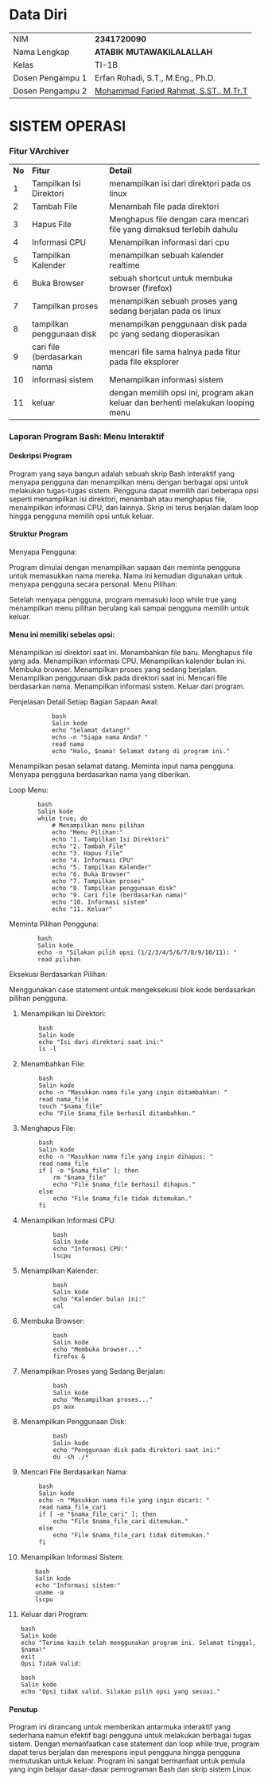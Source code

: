 # Data Diri

|  |  |
|--|--|
| NIM | **2341720090** |
| Nama Lengkap | **ATABIK MUTAWAKILALALLAH** |
| Kelas | TI-1B |
| Dosen Pengampu 1 | Erfan Rohadi, S.T., M.Eng., Ph.D.                                   |
| Dosen Pengampu 2 | [Mohammad Faried Rahmat, S.ST., M.Tr.T](https://github.com/mrhmt80) |

# SISTEM OPERASI
### Fitur VArchiver
|  |  |  |
|--|--|--|
|**No**| **Fitur** | **Detail** |
| 1 | Tampilkan Isi Direktori | menampilkan isi dari direktori pada os linux |
| 2 | Tambah File | Menambah file pada direktori |
| 3 | Hapus File | Menghapus file dengan cara mencari file yang dimaksud terlebih dahulu |
| 4 | Informasi CPU | Menampilkan informasi dari cpu |
| 5 | Tampilkan Kalender | menampilkan sebuah kalender realtime |
| 6 | Buka Browser | sebuah shortcut untuk membuka browser (firefox) |
| 7 | Tampilkan proses | menampilkan sebuah proses yang sedang berjalan pada os linux |
| 8 | tampilkan penggunaan disk | menampilkan penggunaan disk pada pc yang sedang dioperasikan |
| 9 | cari file (berdasarkan nama | mencari file sama halnya pada fitur pada file eksplorer |
| 10 | informasi sistem | Menampilkan informasi sistem  |
| 11 | keluar | dengan memilih opsi ini, program akan keluar dan berhenti melakukan looping menu|

### Laporan Program Bash: Menu Interaktif
#### Deskripsi Program
Program yang saya bangun adalah sebuah skrip Bash interaktif yang menyapa pengguna dan menampilkan menu dengan berbagai opsi untuk melakukan tugas-tugas sistem. Pengguna dapat memilih dari beberapa opsi seperti menampilkan isi direktori, menambah atau menghapus file, menampilkan informasi CPU, dan lainnya. Skrip ini terus berjalan dalam loop hingga pengguna memilih opsi untuk keluar.

#### Struktur Program
Menyapa Pengguna:

Program dimulai dengan menampilkan sapaan dan meminta pengguna untuk memasukkan nama mereka. Nama ini kemudian digunakan untuk menyapa pengguna secara personal.
Menu Pilihan:

Setelah menyapa pengguna, program memasuki loop while true yang menampilkan menu pilihan berulang kali sampai pengguna memilih untuk keluar.
#### Menu ini memiliki sebelas opsi:
Menampilkan isi direktori saat ini.
Menambahkan file baru.
Menghapus file yang ada.
Menampilkan informasi CPU.
Menampilkan kalender bulan ini.
Membuka browser.
Menampilkan proses yang sedang berjalan.
Menampilkan penggunaan disk pada direktori saat ini.
Mencari file berdasarkan nama.
Menampilkan informasi sistem.
Keluar dari program.



Penjelasan Detail Setiap Bagian
Sapaan Awal:

                bash
                Salin kode
                echo "Selamat datang!"
                echo -n "Siapa nama Anda? "
                read nama
                echo "Halo, $nama! Selamat datang di program ini."


Menampilkan pesan selamat datang.
Meminta input nama pengguna.
Menyapa pengguna berdasarkan nama yang diberikan.


Loop Menu:

            bash
            Salin kode
            while true; do
                # Menampilkan menu pilihan
                echo "Menu Pilihan:"
                echo "1. Tampilkan Isi Direktori"
                echo "2. Tambah File"
                echo "3. Hapus File"
                echo "4. Informasi CPU"
                echo "5. Tampilkan Kalender"
                echo "6. Buka Browser"
                echo "7. Tampilkan proses"
                echo "8. Tampilkan penggunaan disk"
                echo "9. Cari file (berdasarkan nama)"
                echo "10. Informasi sistem"
                echo "11. Keluar"


Meminta Pilihan Pengguna:

            bash
            Salin kode
            echo -n "Silakan pilih opsi (1/2/3/4/5/6/7/8/9/10/11): "
            read pilihan


Eksekusi Berdasarkan Pilihan:

Menggunakan case statement untuk mengeksekusi blok kode berdasarkan pilihan pengguna.
1. Menampilkan Isi Direktori:

            bash
            Salin kode
            echo "Isi dari direktori saat ini:"
            ls -l

2. Menambahkan File:

            bash
            Salin kode
            echo -n "Masukkan nama file yang ingin ditambahkan: "
            read nama_file
            touch "$nama_file"
            echo "File $nama_file berhasil ditambahkan."

3. Menghapus File:

            bash
            Salin kode
            echo -n "Masukkan nama file yang ingin dihapus: "
            read nama_file
            if [ -e "$nama_file" ]; then
                rm "$nama_file"
                echo "File $nama_file berhasil dihapus."
            else
                echo "File $nama_file tidak ditemukan."
            fi

4. Menampilkan Informasi CPU:

                bash
                Salin kode
                echo "Informasi CPU:"
                lscpu
5. Menampilkan Kalender:

                bash
                Salin kode
                echo "Kalender bulan ini:"
                cal
6. Membuka Browser:

                bash
                Salin kode
                echo "Membuka browser..."
                firefox &

7. Menampilkan Proses yang Sedang Berjalan:

                bash
                Salin kode
                echo "Menampilkan proses..."
                ps aux

8. Menampilkan Penggunaan Disk:

                bash
                Salin kode
                echo "Penggunaan disk pada direktori saat ini:"
                du -sh ./*

9. Mencari File Berdasarkan Nama:

            bash
            Salin kode
            echo -n "Masukkan nama file yang ingin dicari: "
            read nama_file_cari
            if [ -e "$nama_file_cari" ]; then
                echo "File $nama_file_cari ditemukan."
            else
                echo "File $nama_file_cari tidak ditemukan."
            fi

10. Menampilkan Informasi Sistem:

            bash
            Salin kode
            echo "Informasi sistem:"
            uname -a
            lscpu

11. Keluar dari Program:

        bash
        Salin kode
        echo "Terima kasih telah menggunakan program ini. Selamat tinggal, $nama!"
        exit
        Opsi Tidak Valid:

        bash
        Salin kode
        echo "Opsi tidak valid. Silakan pilih opsi yang sesuai."


#### Penutup
Program ini dirancang untuk memberikan antarmuka interaktif yang sederhana namun efektif bagi pengguna untuk melakukan berbagai tugas sistem. Dengan memanfaatkan case statement dan loop while true, program dapat terus berjalan dan merespons input pengguna hingga pengguna memutuskan untuk keluar. Program ini sangat bermanfaat untuk pemula yang ingin belajar dasar-dasar pemrograman Bash dan skrip sistem Linux.







